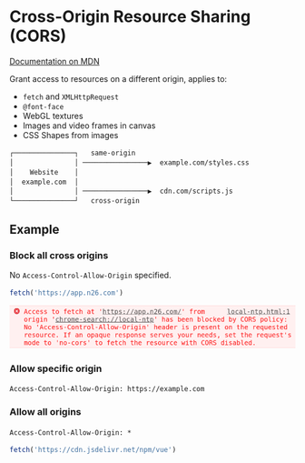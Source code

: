 # Cross-Origin Resource Sharing (CORS)

[Documentation on MDN](https://developer.mozilla.org/en-US/docs/Web/HTTP/CORS)

Grant access to resources on a different origin, applies to:

* `fetch` and `XMLHttpRequest`
* `@font-face`
* WebGL textures
* Images and video frames in canvas
* CSS Shapes from images

```txt
┌───────────────┐   same-origin
│               │ ────────────────▶  example.com/styles.css
│    Website    │
│  example.com  │
│               │ ────────────────▶  cdn.com/scripts.js
└───────────────┘   cross-origin
```

## Example

### Block all cross origins

No `Access-Control-Allow-Origin` specified.

```js
fetch('https://app.n26.com')
```

![CORS blocked a cross-origin request.](img/cors-blocked.png)

### Allow specific origin

`Access-Control-Allow-Origin: https://example.com`

### Allow all origins

`Access-Control-Allow-Origin: *`

```js
fetch('https://cdn.jsdelivr.net/npm/vue')
```
